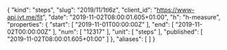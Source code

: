 {
  "kind": "steps",
  "slug": "2019/11/1tl6z",
  "client_id": "https://www-api.jvt.me/fit",
  "date": "2019-11-02T08:00:01.605+01:00",
  "h": "h-measure",
  "properties": {
    "start": [
      "2019-11-01T00:00:00Z"
    ],
    "end": [
      "2019-11-02T00:00:00Z"
    ],
    "num": [
      "12317"
    ],
    "unit": [
      "steps"
    ],
    "published": [
      "2019-11-02T08:00:01.605+01:00"
    ]
  },
  "aliases": [
  ]
}

